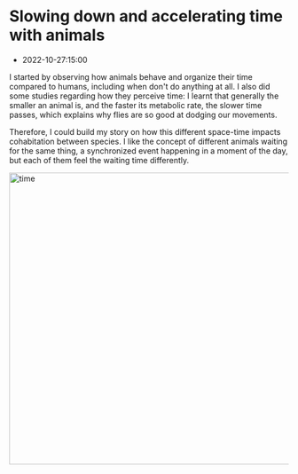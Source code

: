 # Slowing down and accelerating time with animals
- 2022-10-27:15:00

I started by observing how animals behave and organize their time compared to humans, including when don't do anything at all. I also did some studies regarding how they perceive time: I learnt that generally the smaller an animal is, and the faster its metabolic rate, the slower time passes, which explains why flies are so good at dodging our movements. 

Therefore, I could build my story on how this different space-time impacts cohabitation between species. I like the concept of different animals waiting for the same thing, a synchronized event happening in a moment of the day, but each of them feel the waiting time differently. 

<img width="526" alt="time" src="https://user-images.githubusercontent.com/116265979/198299116-0ca0f215-e48f-4a11-b95f-13e9058ad21f.png">
